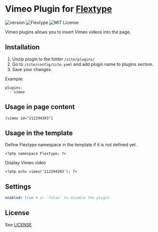 # Vimeo Plugin for [Flextype](http://flextype.org/)
![version](https://img.shields.io/badge/version-1.0.0-brightgreen.svg?style=flat-square)
![Flextype](https://img.shields.io/badge/Flextype-0.x-green.svg?style=flat-square)
![MIT License](https://img.shields.io/badge/license-MIT-blue.svg?style=flat-square)

Vimeo plugins allows you to insert Vimeo videos into the page.

## Installation
1. Unzip plugin to the folder `/site/plugins/`
2. Go to `/site/config/site.yaml` and add plugin name to plugins section.
3. Save your changes.

Example:
```
plugins:
  - vimeo
```

## Usage in page content

```
[vimeo id="212294393"]
```

## Usage in the template

Define Flextype namespace in the template if it is not defined yet.
```
<?php namespace Flextype; ?>
```

Display Vimeo video
```
<?php echo vimeo('212294393'); ?>
```

## Settings

```yaml
enabled: true # or `false` to disable the plugin
```

## License
See [LICENSE](https://github.com/flextype-plugins/vimeo/blob/master/LICENSE)

